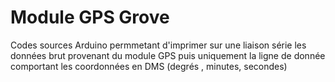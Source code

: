 # Module GPS Grove

Codes sources Arduino permmetant d'imprimer sur une liaison série les données brut provenant du module GPS puis uniquement la ligne de donnée comportant les coordonnées en DMS (degrés , minutes, secondes)